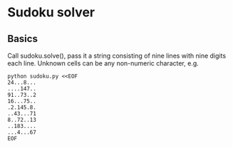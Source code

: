 # Sudoku solver

## Basics

Call sudoku.solve(), pass it a string consisting of nine lines
with nine digits each line. Unknown cells can be any non-numeric character, e.g.

    python sudoku.py <<EOF
    24...8...
    ....147..
    91..73..2
    16...75..
    .2.145.8.
    ..43...71
    8..72..13
    ..183....
    ...4...67
    EOF
